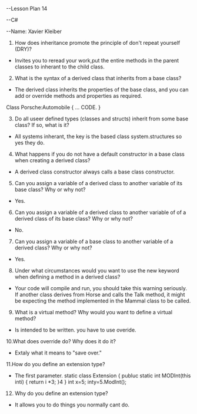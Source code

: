 --Lesson Plan 14

--C#

--Name: Xavier Kleiber

1. How does inheritance promote the principle of don't repeat yourself (DRY)?
- Invites you to reread your work,put the entire methods in the parent classes to inherant to the child class.

2. What is the syntax of a derived class that inherits from a base class?
- The derived class inherits the properties of the base class, and you can add or
 override methods and properties as required.

Class Porsche:Automobile
{
... CODE.
}

3. Do all useer defined types (classes and structs) inherit from some base class? If so, what is it?
- All systems inherant, the key is the based class system.structures so yes they do.

4. What happens if you do not have a default constructor in a base class when creating a derived class?
- A derived class constructor always calls a base class constructor.
  
5. Can you assign a variable of a derived class to another variable of its base class? Why or why not?
- Yes.

6. Can you assign a variable of a derived class to another variable of of a derived class of its base class? Why or why not?
- No.

7. Can you assign a variable of a base class to another variable of a derived class? Why or why not?
- Yes.    

8. Under what circumstances would you want to use the new keyword when defining a method in a derived class?
- Your code will compile and run, you should take this warning seriously. If another class derives from Horse and calls the Talk method, it might 
be expecting the method implemented in the Mammal class to be called. 

9. What is a virtual method? Why would you want to define a virtual method?
- Is intended to be written. you have to use overide.

10.What does override do? Why does it do it?
- Extaly what it means to "save over."

11.How do you define an extension type?
- The first parameter.
static class Extension
{
publuc static int MODInt(this inti)
{ 
   return i *3;
	}4
   }
	int x=5;
	inty=5.ModInt();

 
12. Why do you define an extension type?
- It allows you to do things you normally cant do.